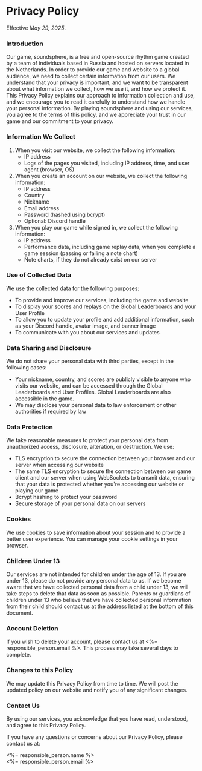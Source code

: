 # Privacy Policy

Effective *May 29, 2025*.

### Introduction

Our game, soundsphere, is a free and open-source rhythm game created by a team of individuals based in Russia and hosted on servers located in the Netherlands. In order to provide our game and website to a global audience, we need to collect certain information from our users. We understand that your privacy is important, and we want to be transparent about what information we collect, how we use it, and how we protect it. This Privacy Policy explains our approach to information collection and use, and we encourage you to read it carefully to understand how we handle your personal information. By playing soundsphere and using our services, you agree to the terms of this policy, and we appreciate your trust in our game and our commitment to your privacy.

### Information We Collect

1. When you visit our website, we collect the following information:
	* IP address
	* Logs of the pages you visited, including IP address, time, and user agent (browser, OS)
2. When you create an account on our website, we collect the following information:
	* IP address
	* Country
	* Nickname
	* Email address
	* Password (hashed using bcrypt)
	* Optional: Discord handle
3. When you play our game while signed in, we collect the following information:
	* IP address
	* Performance data, including game replay data, when you complete a game session (passing or failing a note chart)
	* Note charts, if they do not already exist on our server

### Use of Collected Data

We use the collected data for the following purposes:

* To provide and improve our services, including the game and website
* To display your scores and replays on the Global Leaderboards and your User Profile
* To allow you to update your profile and add additional information, such as your Discord handle, avatar image, and banner image
* To communicate with you about our services and updates

### Data Sharing and Disclosure

We do not share your personal data with third parties, except in the following cases:

* Your nickname, country, and scores are publicly visible to anyone who visits our website, and can be accessed through the Global Leaderboards and User Profiles. Global Leaderboards are also accessible in the game.
* We may disclose your personal data to law enforcement or other authorities if required by law

### Data Protection

We take reasonable measures to protect your personal data from unauthorized access, disclosure, alteration, or destruction. We use:

* TLS encryption to secure the connection between your browser and our server when accessing our website
* The same TLS encryption to secure the connection between our game client and our server when using WebSockets to transmit data, ensuring that your data is protected whether you're accessing our website or playing our game
* Bcrypt hashing to protect your password
* Secure storage of your personal data on our servers

### Cookies

We use cookies to save information about your session and to provide a better user experience. You can manage your cookie settings in your browser.

### Children Under 13

Our services are not intended for children under the age of 13. If you are under 13, please do not provide any personal data to us. If we become aware that we have collected personal data from a child under 13, we will take steps to delete that data as soon as possible. Parents or guardians of children under 13 who believe that we have collected personal information from their child should contact us at the address listed at the bottom of this document.

### Account Deletion

If you wish to delete your account, please contact us at <%= responsible_person.email %>. This process may take several days to complete.

### Changes to this Policy

We may update this Privacy Policy from time to time. We will post the updated policy on our website and notify you of any significant changes.

### Contact Us

By using our services, you acknowledge that you have read, understood, and agree to this Privacy Policy.

If you have any questions or concerns about our Privacy Policy, please contact us at:

<%= responsible_person.name %>  
<%= responsible_person.email %>
